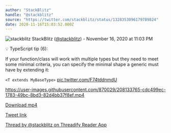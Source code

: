 ```yaml
---
author: "StackBlitz"
handle: "@stackblitz"
source: "https://twitter.com/stackblitz/status/1328353096179789824"
date: 2020-11-16T15:03:52.000Z
---
```


![stackblitz](https://pbs.twimg.com/profile_images/1579877335188221967/nadl7xwv_normal.jpg)
StackBlitz ([@stackblitz](https://twitter.com/stackblitz)) - November 16, 2020 at 11:03 PM

💡 TypeScript tip (6):

If your function/class will work with multiple types but they need to meet some minimal criteria, you can specify the minimal shape a generic must have by extending it:

`<T extends MyBaseType>` [pic.twitter.com/F74tddnmdU](https://twitter.com/stackblitz/status/1328353096179789824/video/1)

https://user-images.githubusercontent.com/870029/208133765-cdc499ec-1783-49bc-8bd3-82d4bb37f8ef.mp4

[Download mp4](../videos/stackblitz%20-%201328353096179789824.mp4)

[Tweet link](https://twitter.com/stackblitz/status/1328353096179789824)

[Thread by @stackblitz on Threadify Reader App](https://threadify.productsway.com/thread/1328353096179789824)

